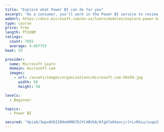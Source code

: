 ```yaml
---
title: "Explore what Power BI can do for you"
excerpt: "As a consumer, you'll work in the Power BI service to review and interact with content that has been shared with you. This module provides the foundational information that you need to work effectively in the Power BI service."
webUrl: https://docs.microsoft.com/en-us/learn/modules/explore-power-bi-service/
type: course
price: Free
length: PT1H9M
ratings:
  count: 7055
  average: 4.667753
heat: 55

provider:
  name: Microsoft Learn
  domain: microsoft.com
  images:
    - url: /assets/images/organizations/microsoft.com-50x50.jpg
      width: 50
      height: 50

levels:
  - Beginner

topics:
  - Power BI

secured: "XpiaA/3wpx0X6I380oHHMG7DJYC4BVbA/AfgU7a04ancjrJ+LcRkLu/zuqa33OHPywS8DaixEUq3TobiPGwwRzSKFIh4MQI5Ol1VND46a8F4HTe2DeGbHkVioA091u+I+KBAvJs0ZUxSPBbPNV8zB3LF0EGmKBVKYh4dMI5AmCKFx/ZbStrn/a6Ncjzpb+3f4Tk3kaZPgorcZ3uN8VnIVKmHoIVSj1jvmmH5A51U044vAaQRVFiGo1H8Z+IVUG2yuQ07HdJySuZB7Fec+wyDfuHmN7fmFexcKt0cBaovwPvdGkGAIPrumUAGJlIhUnuzg6qRnJYZS1BSLMi/yxFROm0rPuNnyBVwiINIHwF4IEgRHs+/WXeFllxwoi3+21jT7NoDiQbf+xfQMocAY2yZQ670kQSXCv21vs4KBmZGsgA=;VOAvm4KZEv40ZZsk18/72A=="
---
```


